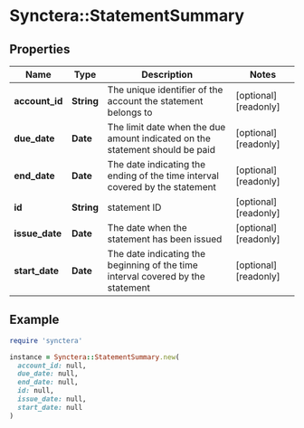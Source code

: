 # Synctera::StatementSummary

## Properties

| Name | Type | Description | Notes |
| ---- | ---- | ----------- | ----- |
| **account_id** | **String** | The unique identifier of the account the statement belongs to | [optional][readonly] |
| **due_date** | **Date** | The limit date when the due amount indicated on the statement should be paid | [optional][readonly] |
| **end_date** | **Date** | The date indicating the ending of the time interval covered by the statement | [optional][readonly] |
| **id** | **String** | statement ID | [optional][readonly] |
| **issue_date** | **Date** | The date when the statement has been issued | [optional][readonly] |
| **start_date** | **Date** | The date indicating the beginning of the time interval covered by the statement | [optional][readonly] |

## Example

```ruby
require 'synctera'

instance = Synctera::StatementSummary.new(
  account_id: null,
  due_date: null,
  end_date: null,
  id: null,
  issue_date: null,
  start_date: null
)
```

